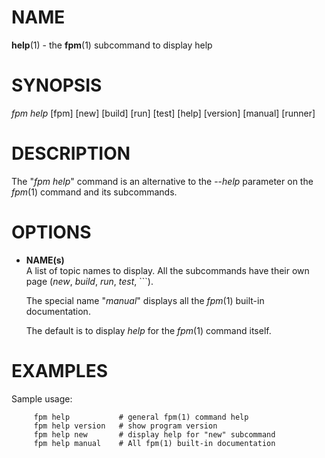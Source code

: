 # NAME

**help**(1) - the **fpm**(1) subcommand to display help

# SYNOPSIS

*fpm* *help* \[fpm\] \[new\] \[build\] \[run\] \[test\] \[help\]
\[version\] \[manual\] \[runner\]

# DESCRIPTION

The "*fpm* *help*" command is an alternative to the --*help* parameter
on the *fpm*(1) command and its subcommands.

# OPTIONS

  - ****NAME**(s)**  
    A list of topic names to display. All the subcommands have their own
    page (*new*, *build*, *run*, *test*, \`\`\`).
    
    The special name "*manual*" displays all the *fpm*(1) built-in
    documentation.
    
    The default is to display *help* for the *fpm*(1) command itself.

# EXAMPLES

Sample usage:

``` 
     fpm help           # general fpm(1) command help
     fpm help version   # show program version
     fpm help new       # display help for "new" subcommand
     fpm help manual    # All fpm(1) built-in documentation

```

